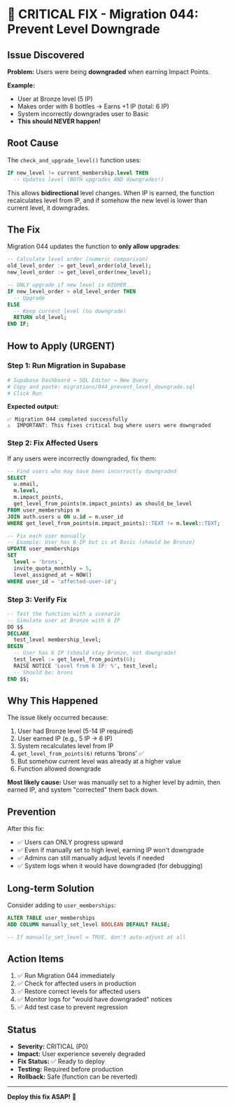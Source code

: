 # 🚨 CRITICAL FIX - Migration 044: Prevent Level Downgrade

## Issue Discovered

**Problem:** Users were being **downgraded** when earning Impact Points.

**Example:**
- User at Bronze level (5 IP)
- Makes order with 8 bottles → Earns +1 IP (total: 6 IP)
- System incorrectly downgrades user to Basic
- **This should NEVER happen!**

## Root Cause

The `check_and_upgrade_level()` function uses:
```sql
IF new_level != current_membership.level THEN
  -- Updates level (BOTH upgrades AND downgrades!)
```

This allows **bidirectional** level changes. When IP is earned, the function recalculates level from IP, and if somehow the new level is lower than current level, it downgrades.

## The Fix

Migration 044 updates the function to **only allow upgrades**:

```sql
-- Calculate level order (numeric comparison)
old_level_order := get_level_order(old_level);
new_level_order := get_level_order(new_level);

-- ONLY upgrade if new level is HIGHER
IF new_level_order > old_level_order THEN
  -- Upgrade
ELSE
  -- Keep current level (no downgrade)
  RETURN old_level;
END IF;
```

## How to Apply (URGENT)

### Step 1: Run Migration in Supabase

```bash
# Supabase Dashboard → SQL Editor → New Query
# Copy and paste: migrations/044_prevent_level_downgrade.sql
# Click Run
```

**Expected output:**
```
✅ Migration 044 completed successfully
⚠️  IMPORTANT: This fixes critical bug where users were downgraded
```

### Step 2: Fix Affected Users

If any users were incorrectly downgraded, fix them:

```sql
-- Find users who may have been incorrectly downgraded
SELECT 
  u.email,
  m.level,
  m.impact_points,
  get_level_from_points(m.impact_points) as should_be_level
FROM user_memberships m
JOIN auth.users u ON u.id = m.user_id
WHERE get_level_from_points(m.impact_points)::TEXT != m.level::TEXT;

-- Fix each user manually
-- Example: User has 6 IP but is at Basic (should be Bronze)
UPDATE user_memberships
SET 
  level = 'brons',
  invite_quota_monthly = 5,
  level_assigned_at = NOW()
WHERE user_id = 'affected-user-id';
```

### Step 3: Verify Fix

```sql
-- Test the function with a scenario
-- Simulate user at Bronze with 6 IP
DO $$
DECLARE
  test_level membership_level;
BEGIN
  -- User has 6 IP (should stay Bronze, not downgrade)
  test_level := get_level_from_points(6);
  RAISE NOTICE 'Level from 6 IP: %', test_level;
  -- Should be: brons
END $$;
```

## Why This Happened

The issue likely occurred because:

1. User had Bronze level (5-14 IP required)
2. User earned IP (e.g., 5 IP → 6 IP)
3. System recalculates level from IP
4. `get_level_from_points(6)` returns 'brons' ✅
5. But somehow current level was already at a higher value
6. Function allowed downgrade

**Most likely cause:** User was manually set to a higher level by admin, then earned IP, and system "corrected" them back down.

## Prevention

After this fix:
- ✅ Users can ONLY progress upward
- ✅ Even if manually set to high level, earning IP won't downgrade
- ✅ Admins can still manually adjust levels if needed
- ✅ System logs when it would have downgraded (for debugging)

## Long-term Solution

Consider adding to `user_memberships`:
```sql
ALTER TABLE user_memberships 
ADD COLUMN manually_set_level BOOLEAN DEFAULT FALSE;

-- If manually_set_level = TRUE, don't auto-adjust at all
```

## Action Items

1. ✅ Run Migration 044 immediately
2. ✅ Check for affected users in production
3. ✅ Restore correct levels for affected users
4. ✅ Monitor logs for "would have downgraded" notices
5. ✅ Add test case to prevent regression

## Status

- **Severity:** CRITICAL (P0)
- **Impact:** User experience severely degraded
- **Fix Status:** ✅ Ready to deploy
- **Testing:** Required before production
- **Rollback:** Safe (function can be reverted)

---

**Deploy this fix ASAP!** 🚨

